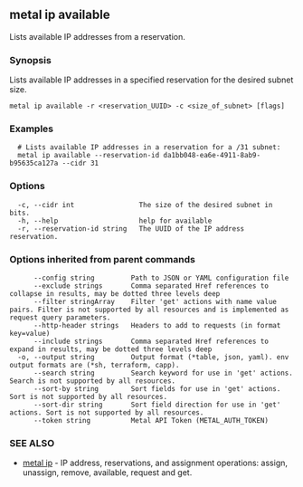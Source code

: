 ## metal ip available

Lists available IP addresses from a reservation.

### Synopsis

Lists available IP addresses in a specified reservation for the desired subnet size.

```
metal ip available -r <reservation_UUID> -c <size_of_subnet> [flags]
```

### Examples

```
  # Lists available IP addresses in a reservation for a /31 subnet:
  metal ip available --reservation-id da1bb048-ea6e-4911-8ab9-b95635ca127a --cidr 31
```

### Options

```
  -c, --cidr int                The size of the desired subnet in bits.
  -h, --help                    help for available
  -r, --reservation-id string   The UUID of the IP address reservation.
```

### Options inherited from parent commands

```
      --config string         Path to JSON or YAML configuration file
      --exclude strings       Comma separated Href references to collapse in results, may be dotted three levels deep
      --filter stringArray    Filter 'get' actions with name value pairs. Filter is not supported by all resources and is implemented as request query parameters.
      --http-header strings   Headers to add to requests (in format key=value)
      --include strings       Comma separated Href references to expand in results, may be dotted three levels deep
  -o, --output string         Output format (*table, json, yaml). env output formats are (*sh, terraform, capp).
      --search string         Search keyword for use in 'get' actions. Search is not supported by all resources.
      --sort-by string        Sort fields for use in 'get' actions. Sort is not supported by all resources.
      --sort-dir string       Sort field direction for use in 'get' actions. Sort is not supported by all resources.
      --token string          Metal API Token (METAL_AUTH_TOKEN)
```

### SEE ALSO

* [metal ip](metal_ip.md)	 - IP address, reservations, and assignment operations: assign, unassign, remove, available, request and get.

